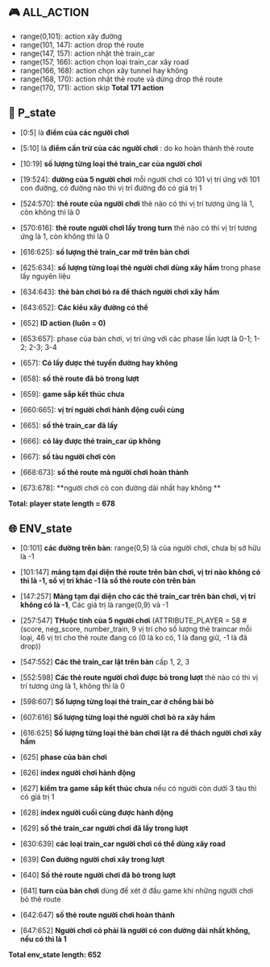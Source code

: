 ## :video_game: ALL_ACTION
* range(0,101): action xây đường
* range(101, 147): action drop thẻ route
* range(147, 157): action nhặt thẻ train_car
* range(157, 166): action chọn loại train_car xây road
* range(166, 168): action chọn xây tunnel hay không
* range(168, 170): action nhặt thẻ route và dừng drop thẻ route
* range(170, 171): action skip
**Total 171 action**

## :bust_in_silhouette: P_state
*   [0:5] là **điểm của các người chơi**
*   [5:10] là **điểm cần trừ của các người chơi** : do ko hoàn thành thẻ route

*   [10:19] **số lượng từng loại thẻ train_car của người chơi**
*   [19:524]:   **đường của 5 người chơi** mỗi người chơi có 101 vị trí ứng với 101 con đường, có đường nào thì vị trí đường đó có giá trị 1
*   [524:570]:   **thẻ route của người chơi** thẻ nào có thì vị trí tương ứng là 1, còn không thì là 0
*   [570:616]:  **thẻ route người chơi lấy trong turn** thẻ nào có thì vị trí tương ứng là 1, còn không thì là 0
*   [616:625]:   **số lượng thẻ train_car mở trên bàn chơi**
*   [625:634]:  **số lượng từng loại thẻ người chơi dùng xây hầm** trong phase lấy nguyên liệu
*   [634:643]: **thẻ bàn chơi bỏ ra để thách người chơi xây hầm**
*   [643:652]: **Các kiểu xây đường có thể**
*   [652]       **ID action (luôn = 0)**
*   [653:657]: phase của bàn chơi, vị trí ứng với các phase lần lượt là 0-1; 1-2; 2-3; 3-4
*   [657]: **Có lấy được thẻ tuyến đường hay không**
*   [658]: **số thẻ route đã bỏ trong lượt**
*   [659]: **game sắp kết thúc chưa**
*   [660:665]: **vị trí người chơi hành động cuối cùng**
*   [665]:  **số thẻ train_car đã lấy**
*   [666]:  **có láy được thẻ train_car úp không**
*   [667]:  **số tàu người chơi còn**
*   [668:673]: **số thẻ route mà người chơi hoàn thành**
*   [673:678]: **người chơi có con đường dài nhất hay không **

**Total: player state length = 678**

## :globe_with_meridians: ENV_state
*   [0:101] **các đường trên bàn**: range(0,5) là của người chơi, chưa bị sở hữu là -1
*   [101:147] **mảng tạm đại diện thẻ route trên bàn chơi, vị trí nào không có thì là -1, số vị trí khác -1 là số thẻ route còn trên bàn**
*   [147:257] **Mảng tạm đại diện cho các thẻ train_car trên bàn chơi, vị trí không có là -1**, Các giá trị là range(0,9) và -1
*   [257:547] **THuộc tính của 5 người chơi** (ATTRIBUTE_PLAYER = 58       #(score, neg_score, number_train, 9 vị trí cho số lượng thẻ traincar mỗi loại, 46 vị trí cho thẻ route đang có (0 là ko có, 1 là đang giữ, -1 là đã drop))
*   [547:552] **Các thẻ train_car lật trên bàn** cấp 1, 2, 3

*   [552:598] **Các thẻ route người chơi được bỏ trong lượt** thẻ nào có thì vị trí tương ứng là 1, không thì là 0
*   [598:607] **Số lượng từng loại thẻ train_car ở chồng bài bỏ**
*   [607:616]   **Số lượng từng loại thẻ người chơi bỏ ra xây hầm**
*   [616:625]  **Số lượng từng loại thẻ bàn chơi lật ra để thách người chơi xây hầm**
*   [625]   **phase của bàn chơi**
*   [626]   **index người chơi hành động**
*   [627]   **kiểm tra game sắp kết thúc chưa** nếu có người còn dưới 3 tàu thì có giá trị 1
*   [628]   **index người cuối cùng được hành động**
*   [629]   **số thẻ train_car người chơi đã lấy trong lượt**
*   [630:639]   **các loại train_car người chơi có thể dùng xây road**
*   [639]       **Con đường người chơi xây trong lượt**
*   [640]   **Số thẻ route người chơi đã bỏ trong lượt**
*   [641]   **turn của bàn chơi** dùng để xét ở đầu game khi những người chơi bỏ thẻ route
*   [642:647]   **số thẻ route người chơi hoàn thành**
*   [647:652]   **Người chơi có phải là người có con đường dài nhất không, nếu có thì là 1**

**Total env_state length: 652**

